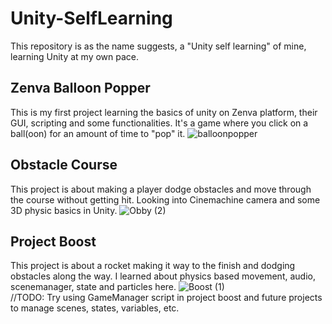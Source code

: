 # Unity-SelfLearning
This repository is as the name suggests, a "Unity self learning" of mine, learning Unity at my own pace.
## Zenva Balloon Popper
This is my first project learning the basics of unity on Zenva platform, their GUI, scripting and some functionalities. It's a game where you click on a ball(oon) for an amount of time to "pop" it.
![balloonpopper](https://github.com/user-attachments/assets/75e0bf0d-1de5-40a4-bad7-9ae4200136ef)
## Obstacle Course
This project is about making a player dodge obstacles and move through the course without getting hit. Looking into Cinemachine camera and some 3D physic basics in Unity.
![Obby (2)](https://github.com/user-attachments/assets/657268f6-3562-4845-8ff3-4a54741328e6)
## Project Boost
This project is about a rocket making it way to the finish and dodging obstacles along the way. I learned about physics based movement, audio, scenemanager, state and particles here.
![Boost (1)](https://github.com/user-attachments/assets/22c9c08f-eafd-45be-a82e-0cb4f938a482)
\
//TODO: Try using GameManager script in project boost and future projects to manage scenes, states, variables, etc.
